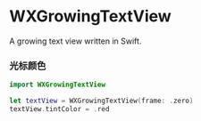 # WXGrowingTextView
A growing text view written in Swift.


### 光标颜色

```swift
import WXGrowingTextView

let textView = WXGrowingTextView(frame: .zero)
textView.tintColor = .red
```


